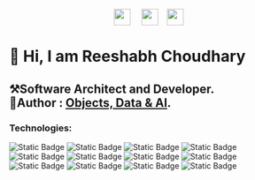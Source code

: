 <p align="center">
<a href="https://www.linkedin.com/in/reeshabh-choudhary/" target="blank"><img height="30px" align="center" src="https://img.shields.io/badge/LinkedIn-blue?style=for-the-badge&logo=linkedin&logoColor=white" /></a> &nbsp;&nbsp;&nbsp;  <a href="mailto:reeshabh.choudhary@gmail.com" target="blank"><img height="30px" align="center" src="https://img.shields.io/badge/Email-red?style=for-the-badge&logo=gmail&logoColor=white" /></a>&nbsp;&nbsp;&nbsp;  <a href="https://twitter.com/reesh0908" target="blank"><img height="30px" align="center" src="https://img.shields.io/badge/Twitter-black?style=for-the-badge&logo=X&logoColor=white" /></a>
</p>
<h1>👋 Hi, I am Reeshabh Choudhary</h1>
<h2>
<p align="left">
<b>⚒Software Architect and Developer.<br> 📕Author : <a href="https://objects-data-ai.github.io/](https://www.amazon.in/Objects-Data-AI-Enterprise-Applications-ebook/dp/B0D35LFCJM/ref=sr_1_3?crid=3UJTHVS7I3O7E&dib=eyJ2IjoiMSJ9.jAIb7YsyAu1eSYLS0Mx9JMJjdXTEVewWxTvR09K2dsmscnS8BIFRpjXYe9YD4gwDug4hG4nc_Vi1YOA9beQBlF6hXKgMuT2_59sWtSUm-Kql6jjJ8ILGjcvJly4mtqu2X8Cv2ieGCJlk8pkC9JN15nwnbWtAvauglG54oPX_2LOPgi9f0UFWpclBVvkl96KTbhygewyWAGVAfzTibX_icL78gWiKvjdSM-iMN-CsC4k.b3iscUec4Hp-MI4PwcdjCfBO3fCj4awEDj4Bnotvqno&dib_tag=se&keywords=objects+data+ai&qid=1716545470&sprefix=objects+data+ai%2Caps%2C244&sr=8-3">Objects, Data & AI</a>.
</b>
</p>
</h2>

<h3 align="left">
<b>Technologies:</b>
</h3>

![Static Badge](https://img.shields.io/badge/OpenAI-black?logo=OpenAI)
![Static Badge](https://img.shields.io/badge/Javascript-red?logo=Javascript)
![Static Badge](https://img.shields.io/badge/Spring%20Boot-black?logo=spring%20boot)
![Static Badge](https://img.shields.io/badge/Angular-black?logo=angular&logoColor=%23a6120d&labelColor=white)
![Static Badge](https://img.shields.io/badge/ReactJS-blue?logo=react&logoColor=white)
![Static Badge](https://img.shields.io/badge/PostgreSQL-white?logo=PostgreSQL)
![Static Badge](https://img.shields.io/badge/Python-black?logo=python)
![Static Badge](https://img.shields.io/badge/MongoDB-white?logo=Mongodb)
![Static Badge](https://img.shields.io/badge/Docker-black?logo=docker)
![Static Badge](https://img.shields.io/badge/azure-blue?logo=azure%20devops)
![Static Badge](https://img.shields.io/badge/GCP-white?logo=google%20cloud)
![Static Badge](https://img.shields.io/badge/aws-yellow?logo=amazon%20aws)








